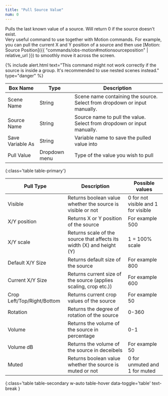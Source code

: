 ```yaml
---
title: "Pull Source Value"
num: 0
---
```


Pulls the last known value of a source. Will return 0 if the source doesn't exist.\
Very useful command to use together with Motion commands. For example, you can pull the current X and Y position of a source and then use [Motion: Source Position]({{ "commands/obs-motion#motionsourceposition" | relative_url }}) to smoothly move it across the screen.

{% include alert.html text="This command might not work correctly if the source is inside a group. It's recommended to use nested scenes instead." type="danger" %} 

| Box Name | Type | Description | 
|-------|--------|--------
|Scene Name|	String|	Scene name containing the source. Select from dropdown or input manually.
|Source Name|	String|	Source name to pull the value. Select from dropdown or input manually.
|Save Variable As	|String|	Variable name to save the pulled value into
|Pull Value|Dropdown menu| Type of the value you wish to pull
{:class='table table-primary'}


| Pull Type | Description | Possible values | 
|-------|--------|--------
|Visible | Returns boolean value whether the source is visible or not | 0 for not visible and 1 for visible
|X/Y position  | Returns X or Y position of the source | For example 500 
|X/Y scale | Returns scale of the source that affects its width (X) and height (Y) |  1 = 100% scale
|Default X/Y Size| Returns default size of the source | For example 800
|Current X/Y Size | Returns current size of the source (applies scaling, crop etc.)) | For example 600
|Crop Left/Top/Right/Bottom | Returns current crop values of the source | For example 50
|Rotation | Returns the degree of rotation of the source | 0-360
|Volume | Returns the volume of the source in percentage | 0-1
|Volume dB| Returns the volume of the source in deceibels | For example 50
|Muted | Returns boolean value whether the source is muted or not | 0 for unmuted and 1 for muted
{:class='table table-secondary w-auto table-hover data-toggle='table' text-break }


